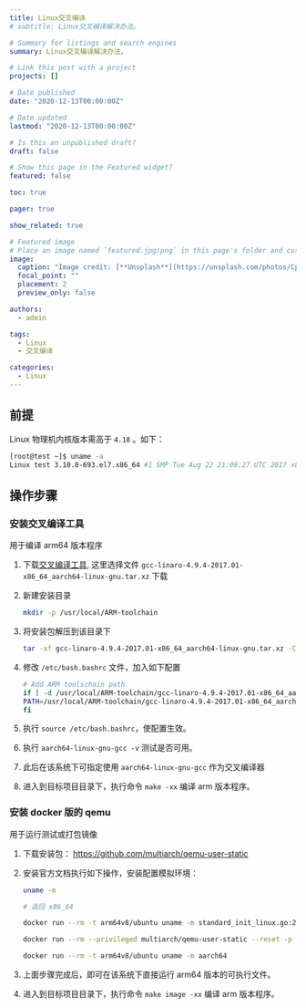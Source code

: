 ```yaml
---
title: Linux交叉编译
# subtitle: Linux交叉编译解决办法。

# Summary for listings and search engines
summary: Linux交叉编译解决办法。

# Link this post with a project
projects: []

# Date published
date: "2020-12-13T00:00:00Z"

# Date updated
lastmod: "2020-12-13T00:00:00Z"

# Is this an unpublished draft?
draft: false

# Show this page in the Featured widget?
featured: false

toc: true

pager: true

show_related: true

# Featured image
# Place an image named `featured.jpg/png` in this page's folder and customize its options here.
image:
  caption: "Image credit: [**Unsplash**](https://unsplash.com/photos/CpkOjOcXdUY)"
  focal_point: ""
  placement: 2
  preview_only: false

authors:
  - admin

tags:
  - Linux
  - 交叉编译

categories:
  - Linux
---
```


## 前提

Linux 物理机内核版本需高于 `4.18` 。如下：

```bash
[root@test ~]$ uname -a
Linux test 3.10.0-693.el7.x86_64 #1 SMP Tue Aug 22 21:09:27 UTC 2017 x86_64 x86_64 x86_64 GNU/Linux
```

## 操作步骤

### 安装交叉编译工具

用于编译 arm64 版本程序

1. 下载[交叉编译工具](https://releases.linaro.org/components/toolchain/binaries/4.9-2017.01/aarch64-linux-gnu/), 这里选择文件 `gcc-linaro-4.9.4-2017.01-x86_64_aarch64-linux-gnu.tar.xz` 下载
2. 新建安装目录

   ```bash
   mkdir -p /usr/local/ARM-toolchain
   ```

3. 将安装包解压到该目录下

   ```bash
   tar -xf gcc-linaro-4.9.4-2017.01-x86_64_aarch64-linux-gnu.tar.xz -C /usr/local/ARM-toolchain/
   ```

4. 修改 `/etc/bash.bashrc` 文件，加入如下配置

   ```bash
   # Add ARM toolschain path
   if [ -d /usr/local/ARM-toolchain/gcc-linaro-4.9.4-2017.01-x86_64_aarch64-linux-gnu/bin ] ; then
   PATH=/usr/local/ARM-toolchain/gcc-linaro-4.9.4-2017.01-x86_64_aarch64-linux-gnu/bin:"${PATH}"
   fi
   ```

5. 执行 `source /etc/bash.bashrc`，使配置生效。
6. 执行 `aarch64-linux-gnu-gcc -v` 测试是否可用。
7. 此后在该系统下可指定使用 `aarch64-linux-gnu-gcc` 作为交叉编译器
8. 进入到目标项目目录下，执行命令 `make -xx` 编译 arm 版本程序。

### 安装 docker 版的 qemu

用于运行测试或打包镜像

1. 下载安装包： https://github.com/multiarch/qemu-user-static
2. 安装官方文档执行如下操作，安装配置模拟环境：

   ```bash
   uname -m

   # 返回 x86_64

   docker run --rm -t arm64v8/ubuntu uname -m standard_init_linux.go:211: exec user process caused "exec format error"

   docker run --rm --privileged multiarch/qemu-user-static --reset -p yes

   docker run --rm -t arm64v8/ubuntu uname -m aarch64
   ```

3. 上面步骤完成后，即可在该系统下直接运行 arm64 版本的可执行文件。
4. 进入到目标项目目录下，执行命令 `make image -xx` 编译 arm 版本程序。
